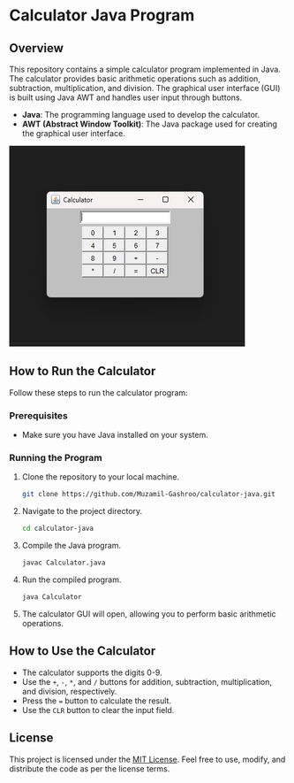 # Calculator Java Program

## Overview
This repository contains a simple calculator program implemented in Java. The calculator provides basic arithmetic operations such as addition, subtraction, multiplication, and division. The graphical user interface (GUI) is built using Java AWT and handles user input through buttons.
- **Java**: The programming language used to develop the calculator.
- **AWT (Abstract Window Toolkit)**: The Java package used for creating the graphical user interface.

![Calculator-Image](GUI.png)


## How to Run the Calculator
Follow these steps to run the calculator program:

### Prerequisites
- Make sure you have Java installed on your system.

### Running the Program
1. Clone the repository to your local machine.
   ```bash
   git clone https://github.com/Muzamil-Gashroo/calculator-java.git
   ```

2. Navigate to the project directory.
   ```bash
   cd calculator-java
   ```

3. Compile the Java program.
   ```bash
   javac Calculator.java
   ```

4. Run the compiled program.
   ```bash
   java Calculator
   ```

5. The calculator GUI will open, allowing you to perform basic arithmetic operations.

## How to Use the Calculator
- The calculator supports the digits 0-9.
- Use the `+`, `-`, `*`, and `/` buttons for addition, subtraction, multiplication, and division, respectively.
- Press the `=` button to calculate the result.
- Use the `CLR` button to clear the input field.

## License
This project is licensed under the [MIT License](LICENSE). Feel free to use, modify, and distribute the code as per the license terms.

